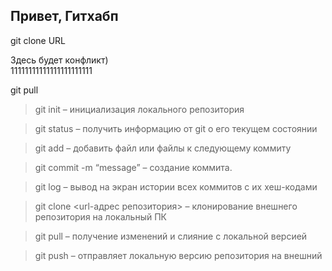 ## Привет, Гитхабп

git clone URL

Здесь будет конфликт)  
11111111111111111111111

git pull

> git init – инициализация локального репозитория

> git status – получить информацию от git о его текущем состоянии

> git add – добавить файл или файлы к следующему коммиту

>git commit -m “message” – создание коммита.

> git log – вывод на экран истории всех коммитов с их хеш-кодами

> git clone <url-адрес репозитория> – клонирование внешнего репозитория на  локальный ПК

> git pull – получение изменений и слияние с локальной версией

> git push – отправляет локальную версию репозитория на внешний